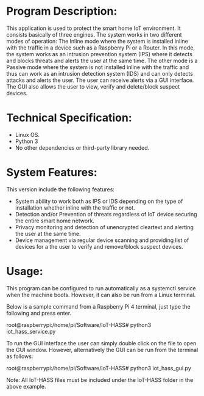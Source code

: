 Program Description:
===

This application is used to protect the smart home IoT environment. It consists basically of three engines. The
system works in two different modes of operation: The Inline mode where the system is installed inline with
the traffic in a device such as a Raspberry Pi or a Router. In this mode, the system works as an intrusion 
prevention system (IPS) where it detects and blocks threats and alerts the user at the same time. The other mode 
is a Passive mode where the system is not installed inline with the traffic and thus can work as an intrusion 
detection system (IDS) and can only detects attacks and alerts the user. The user can receive alerts via a GUI
interface. The GUI also allows the user to view, verify and delete/block suspect devices.

 
Technical Specification:
===

* Linux OS.
* Python 3
* No other dependencies or third-party library needed.



System Features:
===

This version include the following features:
* System ability to work both as IPS or IDS depending on the type of installation whether inline with the traffic or not.
* Detection and/or Prevention of threats regardless of IoT device securing the entire smart home network.
* Privacy monitoring and detection of unencrypted cleartext and alerting the user at the same time.
* Device management via regular device scanning and providing list of devices for a the user to verify and remove/block
  suspect devices.


Usage:
===
This program can be configured to run automatically as a systemctl service when the machine boots. However, it can
also be run from a Linux terminal.

Below is a sample command from a Raspberry Pi 4 terminal, just type the following and press enter.

root@raspberrypi:/home/pi/Software/IoT-HASS# python3 iot_hass_service.py 

To run the GUI interface the user can simply double click on the file to open the GUI window. However, alternatively
the GUI can be run from the terminal as follows:

root@raspberrypi:/home/pi/Software/IoT-HASS# python3 iot_hass_gui.py

Note: All IoT-HASS files must be included under the IoT-HASS folder in the above example.
 

